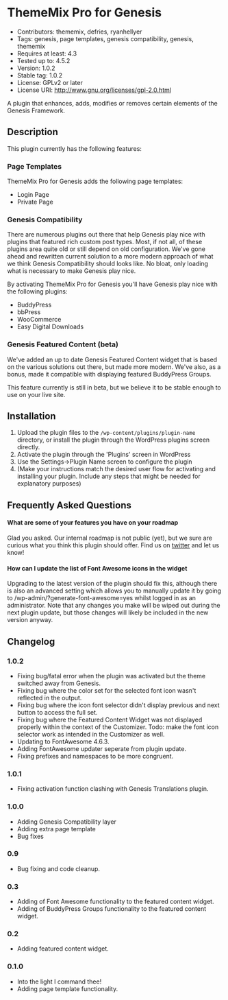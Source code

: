 # ThemeMix Pro for Genesis

* Contributors: thememix, defries, ryanhellyer
* Tags: genesis, page templates, genesis compatibility, genesis, thememix
* Requires at least: 4.3
* Tested up to: 4.5.2
* Version: 1.0.2
* Stable tag: 1.0.2
* License: GPLv2 or later
* License URI: http://www.gnu.org/licenses/gpl-2.0.html

A plugin that enhances, adds, modifies or removes certain elements of the Genesis Framework.

## Description

This plugin currently has the following features:

### Page Templates

ThemeMix Pro for Genesis adds the following page templates:

* Login Page
* Private Page

### Genesis Compatibility

There are numerous plugins out there that help Genesis play nice with plugins that featured rich custom post types. Most, if not all, of these plugins area quite old or still depend on old configuration. We've gone ahead and rewritten current solution to a more modern approach of what we think Genesis Compatibility should looks like. No bloat, only loading what is necessary to make Genesis play nice.

By activating ThemeMix Pro for Genesis you'll have Genesis play nice with the following plugins:

* BuddyPress
* bbPress
* WooCommerce
* Easy Digital Downloads

### Genesis Featured Content (beta)

We've added an up to date Genesis Featured Content widget that is based on the various solutions out there, but made more modern. We've also, as a bonus, made it compatible with displaying featured BuddyPress Groups.

This feature currently is still in beta, but we believe it to be stable enough to use on your live site.

## Installation

1. Upload the plugin files to the `/wp-content/plugins/plugin-name` directory, or install the plugin through the WordPress plugins screen directly.
2. Activate the plugin through the 'Plugins' screen in WordPress
3. Use the Settings->Plugin Name screen to configure the plugin
4. (Make your instructions match the desired user flow for activating and installing your plugin. Include any steps that might be needed for explanatory purposes)

## Frequently Asked Questions

#### What are some of your features you have on your roadmap

Glad you asked. Our internal roadmap is not public (yet), but we sure are curious what you think this plugin should offer. Find us on [twitter](https://twitter.com/thememix/) and let us know!

#### How can I update the list of Font Awesome icons in the widget

Upgrading to the latest version of the plugin should fix this, although there is also an advanced setting which allows you to manually update it by going to /wp-admin/?generate-font-awesome=yes whilst logged in as an administrator. Note that any changes you make will be wiped out during the next plugin update, but those changes will likely be included in the new version anyway.

## Changelog

### 1.0.2

* Fixing bug/fatal error when the plugin was activated but the theme switched away from Genesis.
* Fixing bug where the color set for the selected font icon wasn't reflected in the output.
* Fixing bug where the icon font selector didn't display previous and next button to access the full set.
* Fixing bug where the Featured Content Widget was not displayed properly within the context of the Customizer. Todo: make the font icon selector work as intended in the Customizer as well.
* Updating to FontAwesome  4.6.3.
* Adding FontAwesome updater seperate from plugin update.
* Fixing prefixes and namespaces to be more congruent.

### 1.0.1

* Fixing activation function clashing with Genesis Translations plugin.

### 1.0.0

* Adding Genesis Compatibility layer
* Adding extra page template
* Bug fixes


### 0.9

* Bug fixing and code cleanup.

### 0.3

* Adding of Font Awesome functionality to the featured content widget.
* Adding of BuddyPress Groups functionality to the featured content widget.

### 0.2

* Adding featured content widget.

### 0.1.0

* Into the light I command thee!
* Adding page template functionality.
